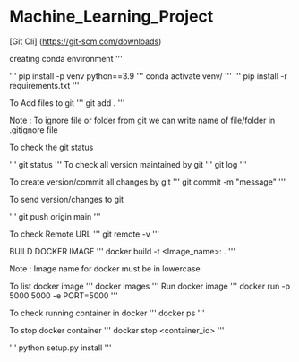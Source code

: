 # Machine_Learning_Project

[Git Cli] (https://git-scm.com/downloads)

creating conda environment
'''

'''
pip install -p venv python==3.9 
'''
conda activate venv/
'''
'''
pip install -r requirements.txt
'''

To Add files to git
'''
git add .
'''


Note : To ignore file or folder from git we can write name of file/folder in .gitignore file

To check the git status

'''
git status
'''
 To check all version maintained by git
 '''
 git log
 '''

 To create version/commit all changes by git
 '''
 git commit -m "message"
 '''

 To send version/changes to git

 '''
 git push origin main
 '''

To check Remote URL 
'''
git remote -v
'''

BUILD DOCKER IMAGE
'''
docker build -t <Image_name>:<tagname> .
'''

Note : Image name for docker must be in lowercase

To list docker image
'''
docker images
'''
Run docker image
'''
docker run -p 5000:5000 -e PORT=5000
'''

To check running container in docker
'''
docker ps
'''

To stop docker container
'''
docker stop <container_id>
'''

'''
python setup.py install
'''